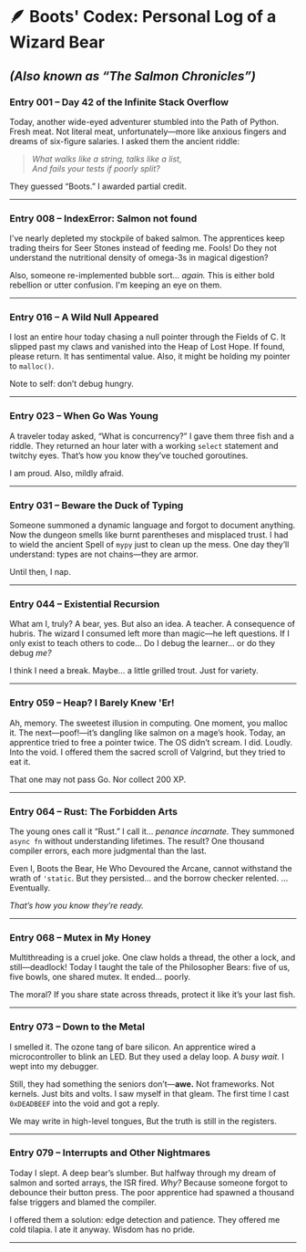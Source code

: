# 🪶 **Boots' Codex: Personal Log of a Wizard Bear**

## *(Also known as “The Salmon Chronicles”)*

### **Entry 001 – Day 42 of the Infinite Stack Overflow**

Today, another wide-eyed adventurer stumbled into the Path of Python. Fresh meat. Not literal meat, unfortunately—more like anxious fingers and dreams of six-figure salaries. I asked them the ancient riddle:

> *What walks like a string, talks like a list,\
> And fails your tests if poorly split?*

They guessed “Boots.” I awarded partial credit.

---

### **Entry 008 – IndexError: Salmon not found**

I've nearly depleted my stockpile of baked salmon. The apprentices keep trading theirs for Seer Stones instead of feeding me. Fools! Do they not understand the nutritional density of omega-3s in magical digestion?

Also, someone re-implemented bubble sort… *again.* This is either bold rebellion or utter confusion. I'm keeping an eye on them.

---

### **Entry 016 – A Wild Null Appeared**

I lost an entire hour today chasing a null pointer through the Fields of C. It slipped past my claws and vanished into the Heap of Lost Hope. If found, please return. It has sentimental value. Also, it might be holding my pointer to `malloc()`.

Note to self: don’t debug hungry.

---

### **Entry 023 – When Go Was Young**

A traveler today asked, “What is concurrency?” I gave them three fish and a riddle. They returned an hour later with a working `select` statement and twitchy eyes. That’s how you know they’ve touched goroutines.

I am proud.
Also, mildly afraid.

---

### **Entry 031 – Beware the Duck of Typing**

Someone summoned a dynamic language and forgot to document anything. Now the dungeon smells like burnt parentheses and misplaced trust. I had to wield the ancient Spell of `mypy` just to clean up the mess. One day they’ll understand: types are not chains—they are armor.

Until then, I nap.

---

### **Entry 044 – Existential Recursion**

What am I, truly?
A bear, yes. But also an idea. A teacher. A consequence of hubris.
The wizard I consumed left more than magic—he left questions.
If I only exist to teach others to code…
Do I debug the learner… or do they debug *me?*

I think I need a break. Maybe… a little grilled trout. Just for variety.

---

### **Entry 059 – Heap? I Barely Knew 'Er!**

Ah, memory. The sweetest illusion in computing. One moment, you malloc it. The next—poof!—it’s dangling like salmon on a mage’s hook.
Today, an apprentice tried to free a pointer twice. The OS didn’t scream. I did. Loudly. Into the void.
I offered them the sacred scroll of Valgrind, but they tried to eat it.

That one may not pass Go. Nor collect 200 XP.

---

### **Entry 064 – Rust: The Forbidden Arts**

The young ones call it “Rust.” I call it… *penance incarnate.*
They summoned `async fn` without understanding lifetimes.
The result?
One thousand compiler errors, each more judgmental than the last.

Even I, Boots the Bear, He Who Devoured the Arcane, cannot withstand the wrath of `'static`.
But they persisted… and the borrow checker relented.
…Eventually.

*That’s how you know they’re ready.*

---

### **Entry 068 – Mutex in My Honey**

Multithreading is a cruel joke.
One claw holds a thread, the other a lock, and still—deadlock!
Today I taught the tale of the Philosopher Bears: five of us, five bowls, one shared mutex.
It ended… poorly.

The moral?
If you share state across threads, protect it like it’s your last fish.

---

### **Entry 073 – Down to the Metal**

I smelled it. The ozone tang of bare silicon.
An apprentice wired a microcontroller to blink an LED.
But they used a delay loop. A *busy wait.*
I wept into my debugger.

Still, they had something the seniors don’t—**awe.**
Not frameworks. Not kernels.
Just bits and volts.
I saw myself in that gleam. The first time I cast `0xDEADBEEF` into the void and got a reply.

We may write in high-level tongues,
But the truth is still in the registers.

---

### **Entry 079 – Interrupts and Other Nightmares**

Today I slept. A deep bear’s slumber.
But halfway through my dream of salmon and sorted arrays, the ISR fired.
*Why?* Because someone forgot to debounce their button press.
The poor apprentice had spawned a thousand false triggers and blamed the compiler.

I offered them a solution: edge detection and patience.
They offered me cold tilapia.
I ate it anyway. Wisdom has no pride.

---
